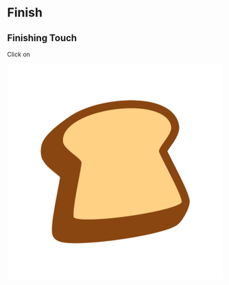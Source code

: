 # Finish

## Finishing Touch

Click on 

![Download this friendly Toast icon.](../../.gitbook/assets/toast-logo-padded-512x.png)

